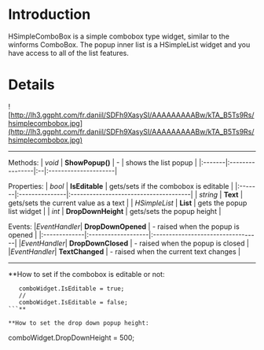 # Introduction #

HSimpleComboBox is a simple combobox type widget, similar to the winforms ComboBox.  The popup inner list is a HSimpleList widget and you have access to all of the list features.

# Details #
![http://lh3.ggpht.com/fr.daniil/SDFh9XasySI/AAAAAAAAABw/kTA_B5Ts9Rs/hsimplecombobox.jpg](http://lh3.ggpht.com/fr.daniil/SDFh9XasySI/AAAAAAAAABw/kTA_B5Ts9Rs/hsimplecombobox.jpg)




---


Methods:
| _void_ | **ShowPopup()** | - | shows the list popup |
|:-------|:----------------|:--|:---------------------|

Properties:
| _bool_ | **IsEditable** | gets/sets if the combobox is editable |
|:-------|:---------------|:--------------------------------------|
| _string_ | **Text** | gets/sets the current value as a text |
| _HSimpleList_ | **List** | gets the popup list widget |
| _int_ | **DropDownHeight** | gets/sets the popup height |


Events:
|_EventHandler_| **DropDownOpened** | - raised when the popup is opened |
|:-------------|:-------------------|:----------------------------------|
|_EventHandler_| **DropDownClosed** | - raised when the popup is closed |
|_EventHandler_| **TextChanged** | - raised when the current text changes |



---






**How to set if the combobox is editable or not:
```
   comboWidget.IsEditable = true;
   //
   comboWidget.IsEditable = false;
```**

**How to set the drop down popup height:
```
   comboWidget.DropDownHeight = 500;
```**


